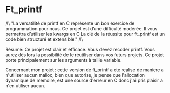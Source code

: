 # Ft_printf

/!\ "La versatilité de printf en C représente un bon exercice de programmation pour nous. Ce projet est d’une difficulté modérée. Il vous permettra d’utiliser les kwargs en C La clé de la réussite pour ft_printf est un code bien structuré et extensible." /!\

Résumé: Ce projet est clair et efficace. Vous devez recoder printf. Vous aurez dès lors la possibilité de le réutiliser dans vos futurs projets. Ce projet porte principalement sur les arguments à taille variable.

Concernant mon projet : cette version de ft_printf a ete realise de maniere a n'utiliser aucun malloc, bien que autorise, je pense que l'allocation dynamique de memoire, est une source d'erreur en C donc j'ai pris plaisir a n'en utiliser aucun.
